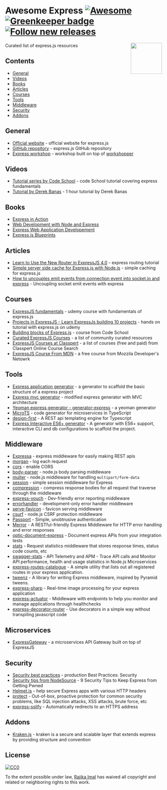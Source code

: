 # Awesome Express [![Awesome](https://cdn.rawgit.com/sindresorhus/awesome/d7305f38d29fed78fa85652e3a63e154dd8e8829/media/badge.svg)](https://github.com/sindresorhus/awesome) [![Greenkeeper badge](https://badges.greenkeeper.io/rajikaimal/awesome-express.svg)](https://greenkeeper.io/) [![Follow new releases](https://app.releasly.co/assets/badges/badge-awesome-blue.svg)](https://app.releasly.co/sites/rajikaimal/awesome-express?utm_source=github_badge)


[<img src="https://camo.githubusercontent.com/fc61dcbdb7a6e49d3adecc12194b24ab20dfa25b/68747470733a2f2f692e636c6f756475702e636f6d2f7a6659366c4c376546612d3330303078333030302e706e67" align="right" width="100">](http://expressjs.com)

Curated list of express.js resources

## Contents 

- [General](#general)
- [Videos](#videos)
- [Books](#books)
- [Articles](#articles)
- [Courses](#courses)
- [Tools](#tools)
- [Middleware](#middleware)
- [Security](#security)
- [Addons](#addons)

## General
- [Official website](http://expressjs.com) - official website for express.js
- [GitHub repository](https://github.com/expressjs/express) - express.js GitHub repository
- [Express workshop](https://github.com/azat-co/expressworks) - workshop built on top of [workshopper](https://github.com/workshopper/workshopper)

## Videos
- [Tutorial series by Code School](https://www.youtube.com/watch?v=IjXAr5CJ2Ec) - code School tutorial covering express fundamentals
- [Tutorial by Derek Banas](https://www.youtube.com/watch?v=xDCKcNBFsuI) - 1 hour tutorial by Derek Banas

## Books
- [Express in Action](https://www.manning.com/books/express-in-action)
- [Web Development with Node and Express](http://shop.oreilly.com/product/0636920032977.do)
- [Express Web Application Developement](http://shop.oreilly.com/product/9781849696548.do)
- [Express.js Blueprints](https://www.amazon.com/Express-js-Blueprints-Ben-Augarten-ebook/dp/B00XPMJF1U) 

## Articles
- [Learn to Use the New Router in ExpressJS 4.0](https://scotch.io/tutorials/learn-to-use-the-new-router-in-expressjs-4) - express routing tutorial
- [Simple server side cache for Express.js with Node.js](https://medium.com/the-node-js-collection/simple-server-side-cache-for-express-js-with-node-js-45ff296ca0f0) - simple caching for express.js
- [How to uncouples emit events from connection event into socket.io and express](https://dev.to/wakeupmh/how-to-decouples-emit-events-from-connection-event-into-socket-io-8dk) - Uncoupling socket emit events with express

## Courses
- [ExpressJS fundamentals](https://www.udemy.com/expressjs-fundamentals/) - udemy course with fundamentals of express.js
- [Projects in ExpressJS - Learn ExpressJs building 10 projects](https://www.udemy.com/projects-in-expressjs-learn-expressjs-building-10-projects/) - hands on tutorial with express.js on udemy
- [Building blocks of Express.js](https://www.codeschool.com/courses/building-blocks-of-express-js) - course from Code School
- [Curated ExpressJS Courses](https://hackr.io/tutorials/learn-express-js) - a list of community curated resources
- [ExpressJS Courses at Classpert](https://classpert.com/express-js) - a list of courses (free and paid) from Classpert Online Course Search
- [ExpressJS Course From MDN](https://developer.mozilla.org/en-US/docs/Learn/Server-side/Express_Nodejs) - a free course from Mozzila Developer's Netowrk

## Tools
- [Express application generator](https://expressjs.com/en/starter/generator.html) - a generator to scaffold the basic structure of a express project
- [Express mvc generator](https://github.com/rajikaimal/express-mvc) - modified express generator with MVC architecture
- [Yeoman express generator - generator-express](https://github.com/petecoop/generator-express) - a yeoman generator
- [MicroTS](https://www.npmjs.com/package/microts) - code generator for microservices in TypeScript
- [design-first](https://adam-hanna.github.io/design-first-docs/) - A REST api templating engine for Typescript
- [Express Interactive ES6+ generator](https://github.com/eklemen/generate-express) - A generator with ES6+ support, interactive CLI and db configurations to scaffold the project.

## Middleware
- [Expressa](https://github.com/thomas4019/expressa) - express middleware for easily making REST apis
- [morgan](https://github.com/expressjs/morgan) - log each request
- [cors](https://github.com/expressjs/cors) - enable CORS
- [body-parser](https://github.com/expressjs/body-parser) - node.js body parsing middleware
- [multer](https://github.com/expressjs/multer) - node.js middleware for handling `multipart/form-data`
- [session](https://github.com/expressjs/session) - simple session middleware for Express
- [compression](https://github.com/expressjs/compression) - compress response bodies for all request that traverse through the middleware
- [express-youch](https://github.com/hmil/express-youch) - Dev-friendly error reporting middleware
- [errorhandler](https://github.com/expressjs/errorhandler) - development-only error handler middleware
- [serve-favicon](https://github.com/expressjs/serve-favicon) - favicon serving middleware
- [csurf](https://github.com/expressjs/csurf) - node.js CSRF protection middleware
- [Passport](http://www.passportjs.org) - Simple, unobtrusive authentication
- [Merror](https://github.com/mamsoudi/merror) - A RESTful-friendly Express Middleware for HTTP error handling and error responses
- [optic-document-express](https://docs.useoptic.com/#/example-fixtures/api-ingestion/node-express) - Document express APIs from your integration tests
- [stats](https://github.com/phil-r/stats) - Request statistics middleware that stores response times, status code counts, etc
- [swagger-stats](https://github.com/slanatech/swagger-stats) - API Telemetry and APM - Trace API calls and Monitor API performance, health and usage statistics in Node.js Microservices
- [express-routes-catalogue](https://www.npmjs.com/package/express-routes-catalogue) - A simple utility that lists out all registered routes in your express application.
- [tweenz](https://github.com/sharkcore/tweenz) - A library for writing Express middleware, inspired by Pyramid tweens.
- [express-sharp](https://github.com/pmb0/express-sharp) - Real-time image processing for your express application
- [express-actuator](https://github.com/rcruzper/express-actuator) - Middleware with endpoints to help you monitor and manage applications through healthchecks
- [express-decorator-router](https://github.com/LucasMendesl/express-decorator-router) -  Use decorators in a simple way without transpiling javascript code

## Microservices

- [ExpressGateway](https://github.com/ExpressGateway/express-gateway) - a microservices API Gateway built on top of ExpressJS

## Security
- [Security best practices](https://expressjs.com/en/advanced/best-practice-security.html) - production Best Practices: Security
- [Security tips from NodeSource](https://nodesource.com/blog/nine-security-tips-to-keep-express-from-getting-pwned/) - 9 Security Tips to Keep Express from Getting Pwned
- [Helmet.js](https://github.com/helmetjs/helmet) - help secure Express apps with various HTTP headers 
- [protect](https://github.com/RisingStack/protect) - Out-of-box, proactive protection for common security problems, like SQL injection attacks, XSS attacks, brute force, etc
- [express-sslify](https://github.com/florianheinemann/express-sslify) - Automatically redirects to an HTTPS address

## Addons
- [Kraken.js](http://krakenjs.com) - kraken is a secure and scalable layer that extends express by providing structure and convention

## License

[![CC0](http://mirrors.creativecommons.org/presskit/buttons/88x31/svg/cc-zero.svg)](https://creativecommons.org/publicdomain/zero/1.0/)

To the extent possible under law, [Rajika Imal](https://rajikaimal.github.io) has waived all copyright and related or neighboring rights to this work.
